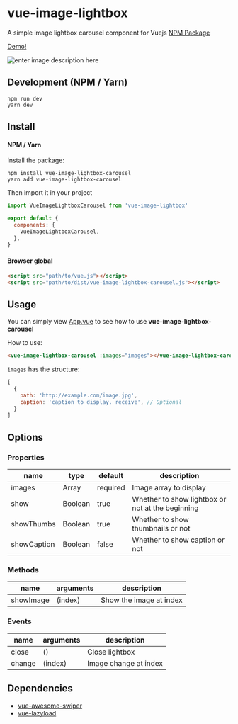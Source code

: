 
# vue-image-lightbox
A simple image lightbox carousel component for Vuejs
[NPM Package](https://www.npmjs.com/package/vue-image-lightbox-carousel)

[Demo!](https://codepen.io/lekhang2512/pen/vVmamJ)

![enter image description here](https://raw.githubusercontent.com/lekhang2512/vue-image-lightbox-carousel/master/src/assets/demo.png)

## Development (NPM / Yarn)
```
npm run dev
yarn dev
```

## Install

#### NPM / Yarn

Install the package:

```
npm install vue-image-lightbox-carousel
yarn add vue-image-lightbox-carousel
```

Then import it in your project

```javascript
import VueImageLightboxCarousel from 'vue-image-lightbox'

export default {
  components: {
    VueImageLightboxCarousel,
  },
}
```

#### Browser global

```html
<script src="path/to/vue.js"></script>
<script src="path/to/dist/vue-image-lightbox-carousel.js"></script>
```

## Usage

You can simply view [App.vue](https://github.com/pexea12/vue-image-lightbox/blob/master/src/App.vue) to see how to use **vue-image-lightbox-carousel**

How to use:
```html
<vue-image-lightbox-carousel :images="images"></vue-image-lightbox-carousel>
```

`images` has the structure:
```javascript
[
  {
    path: 'http://example.com/image.jpg',
    caption: 'caption to display. receive', // Optional
  }
]
```

## Options

### Properties
<table>
  <thead>
    <tr>
      <th>name</th>
      <th>type</th>
      <th>default</th>
      <th>description</th>
    </tr>
  </thead>
  <tbody>
    <tr>
      <td>images</td>
      <td>Array</td>
      <td>required</td>
      <td>Image array to display</td>
    </tr>
    <tr>
      <td>show</td>
      <td>Boolean</td>
      <td>true</td>
      <td>Whether to show lightbox or not at the beginning</td>
    </tr>
    <tr>
      <td>showThumbs</td>
      <td>Boolean</td>
      <td>true</td>
      <td>Whether to show thumbnails or not</td>
    </tr>
    <tr>
      <td>showCaption</td>
      <td>Boolean</td>
      <td>false</td>
      <td>Whether to show caption or not</td>
    </tr>
  </tbody>
</table>

### Methods
<table>
  <thead>
    <tr>
      <th>name</th>
      <th>arguments</th>
      <th>description</th>
    </tr>
  </thead>
  <tbody>
    <tr>
      <td>showImage</td>
      <td>(index)</td>
      <td>Show the image at index</td>
    </tr>
  </tbody>
</table>

### Events
<table>
  <thead>
    <tr>
      <th>name</th>
      <th>arguments</th>
      <th>description</th>
    </tr>
  </thead>
  <tbody>
    <tr>
      <td>close</td>
      <td>()</td>
      <td>Close lightbox</td>
    </tr>
    <tr>
      <td>change</td>
      <td>(index)</td>
      <td>Image change at index</td>
    </tr>
  </tbody>
</table>

## Dependencies
- [vue-awesome-swiper](https://github.com/surmon-china/vue-awesome-swiper)
- [vue-lazyload](https://github.com/hilongjw/vue-lazyload)
